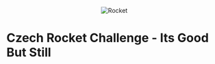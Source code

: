 <p float="left" align="center">
  <img src="https://www.fs.cvut.cz/content/.thumbs/420x262/images/album/News_Model_News/1402/imgonline-com-ua-twotoone-BudDN3WeUgxAI-scaled.jpg" alt="Rocket" />
</p>

# Czech Rocket Challenge - Its Good But Still